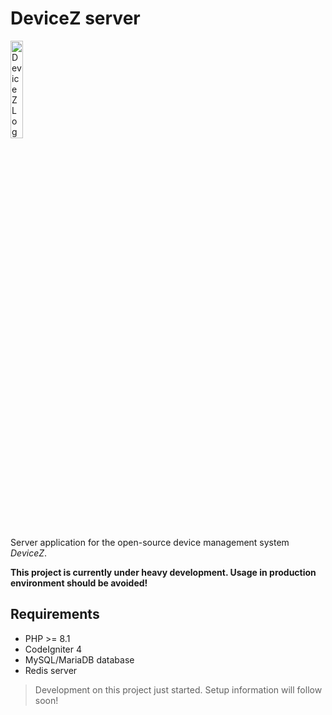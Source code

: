 # DeviceZ server

<img src="https://devicez.de/assets/img/logo.webp" width=20% height=20% alt="DeviceZ Logo">

Server application for the open-source device management system *DeviceZ*.

**This project is currently under heavy development. Usage in production environment should be avoided!**

## Requirements

- PHP >= 8.1
- CodeIgniter 4
- MySQL/MariaDB database
- Redis server

> Development on this project just started. Setup information will follow soon!